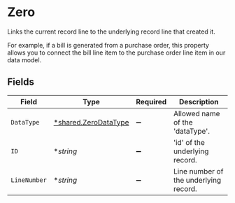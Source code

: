# Zero

Links the current record line to the underlying record line that created it. 

For example, if a bill is generated from a purchase order, this property allows you to connect the bill line item to the purchase order line item in our data model. 


## Fields

| Field                                                              | Type                                                               | Required                                                           | Description                                                        |
| ------------------------------------------------------------------ | ------------------------------------------------------------------ | ------------------------------------------------------------------ | ------------------------------------------------------------------ |
| `DataType`                                                         | [*shared.ZeroDataType](../../../pkg/models/shared/zerodatatype.md) | :heavy_minus_sign:                                                 | Allowed name of the 'dataType'.                                    |
| `ID`                                                               | **string*                                                          | :heavy_minus_sign:                                                 | 'id' of the underlying record.                                     |
| `LineNumber`                                                       | **string*                                                          | :heavy_minus_sign:                                                 | Line number of the underlying record.                              |